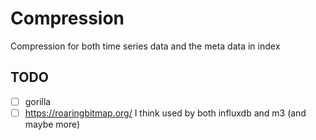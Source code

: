 # Compression

Compression for both time series data and the meta data in index

## TODO

- [ ] gorilla
- [ ] https://roaringbitmap.org/ I think used by both influxdb and m3 (and maybe more)